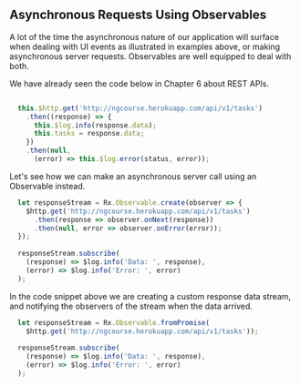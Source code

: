 ## Asynchronous Requests Using Observables

A lot of the time the asynchronous nature of our application will surface when dealing with UI events as illustrated in examples above, or making asynchronous server requests. Observables are well equipped to deal with both.

We have already seen the code below in Chapter 6 about REST APIs.

```javascript

  this.$http.get('http://ngcourse.herokuapp.com/api/v1/tasks')
    .then((response) => {
      this.$log.info(response.data);
      this.tasks = response.data;
    })
    .then(null, 
      (error) => this.$log.error(status, error));

```

Let's see how we can make an asynchronous server call using an Observable instead.

```javascript
  let responseStream = Rx.Observable.create(observer => {
    $http.get('http://ngcourse.herokuapp.com/api/v1/tasks')
      .then(response => observer.onNext(response))
      .then(null, error => observer.onError(error));
  });
  
  responseStream.subscribe(
    (response) => $log.info('Data: ', response),
    (error) => $log.info('Error: ', error)
  );
```

In the code snippet above we are creating a custom response data stream, and notifying the observers of the stream when the data arrived.

```javascript
  let responseStream = Rx.Observable.fromPromise(
    $http.get('http://ngcourse.herokuapp.com/api/v1/tasks'));
    
  responseStream.subscribe(
    (response) => $log.info('Data: ', response),
    (error) => $log.info('Error: ', error)
  );
```
